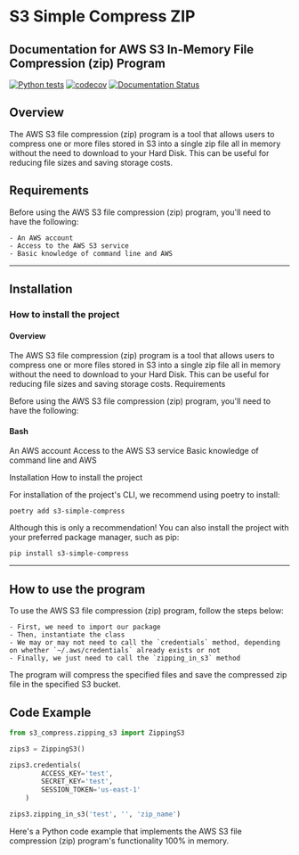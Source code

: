 # S3 Simple Compress ZIP
## Documentation for AWS S3 In-Memory File Compression (zip) Program

[![Python tests](https://github.com/BrunoMesquitaa/s3_simple_compress/actions/workflows/pytest.yml/badge.svg)](https://github.com/BrunoMesquitaa/s3_simple_compress/actions/workflows/pytest.yml)
[![codecov](https://codecov.io/github/BrunoMesquitaa/s3_simple_compress/branch/main/graph/badge.svg?token=9J8EV3D4T3)](https://codecov.io/github/BrunoMesquitaa/s3_simple_compress)
[![Documentation Status](https://readthedocs.org/projects/s3-simple-compress/badge/?version=latest)](https://s3-simple-compress.readthedocs.io/en/latest/?badge=latest)

## Overview

The AWS S3 file compression (zip) program is a tool that allows users to compress one or more files stored in S3 into a single zip file all in memory without the need to download to your Hard Disk. This can be useful for reducing file sizes and saving storage costs.

## Requirements

Before using the AWS S3 file compression (zip) program, you'll need to have the following:
```
- An AWS account
- Access to the AWS S3 service
- Basic knowledge of command line and AWS
```

---

## Installation

### How to install the project

#### Overview

The AWS S3 file compression (zip) program is a tool that allows users to compress one or more files stored in S3 into a single zip file all in memory without the need to download to your Hard Disk. This can be useful for reducing file sizes and saving storage costs.
Requirements

Before using the AWS S3 file compression (zip) program, you'll need to have the following:

#### Bash

An AWS account
Access to the AWS S3 service
Basic knowledge of command line and AWS

Installation
How to install the project

For installation of the project's CLI, we recommend using poetry to install:

```console
poetry add s3-simple-compress
```

Although this is only a recommendation! You can also install the project with your preferred package manager, such as pip:

```console
pip install s3-simple-compress
```

---

## How to use the program

To use the AWS S3 file compression (zip) program, follow the steps below:
```
- First, we need to import our package
- Then, instantiate the class
- We may or may not need to call the `credentials` method, depending on whether `~/.aws/credentials` already exists or not
- Finally, we just need to call the `zipping_in_s3` method
```
The program will compress the specified files and save the compressed zip file in the specified S3 bucket.

## Code Example

```py title="example.py" linenums="1" 
from s3_compress.zipping_s3 import ZippingS3

zips3 = ZippingS3()

zips3.credentials(
        ACCESS_KEY='test',
        SECRET_KEY='test',
        SESSION_TOKEN='us-east-1'
    )

zips3.zipping_in_s3('test', '', 'zip_name')
```

Here's a Python code example that implements the AWS S3 file compression (zip) program's functionality 100% in memory.